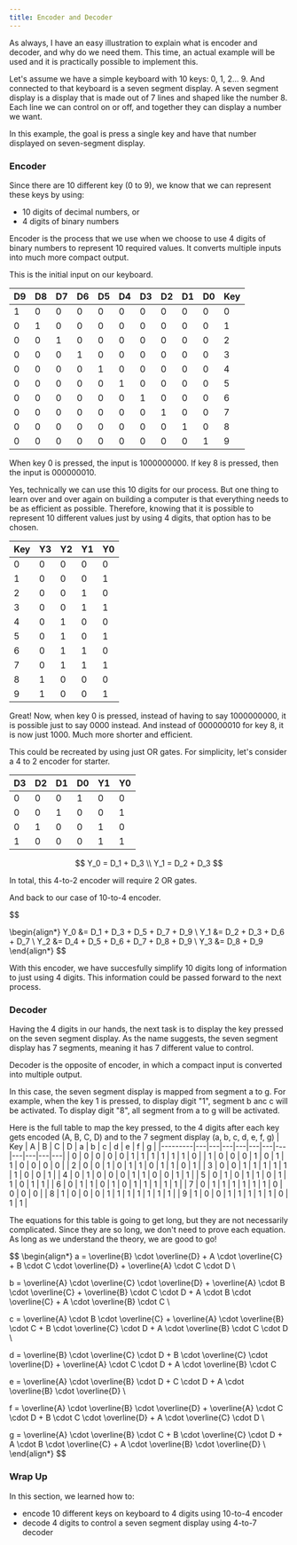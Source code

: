 ```yaml
---
title: Encoder and Decoder
---
```


As always, I have an easy illustration to explain what is encoder and decoder, and why do we need them. This time, an actual example will be used and it is practically possible to implement this.

Let's assume we have a simple keyboard with 10 keys: 0, 1, 2... 9. And connected to that keyboard is a seven segment display. A seven segment display is a display that is made out of 7 lines and shaped like the number 8. Each line we can control on or off, and together they can display a number we want.

In this example, the goal is press a single key and have that number displayed on seven-segment display.

### Encoder

Since there are 10 different key (0 to 9), we know that we can represent these keys by using:
- 10 digits of decimal numbers, or
- 4 digits of binary numbers

Encoder is the process that we use when we choose to use 4 digits of binary numbers to represent 10 required values. It converts multiple inputs into much more compact output.

This is the initial input on our keyboard.

| D9 | D8 | D7 | D6 | D5 | D4 | D3 | D2 | D1 | D0 | Key |
|----|----|----|----|----|----|----|----|----|----|------------|
| 1  | 0  | 0  | 0  | 0  | 0  | 0  | 0  | 0  | 0  | 0          |
| 0  | 1  | 0  | 0  | 0  | 0  | 0  | 0  | 0  | 0  | 1          |
| 0  | 0  | 1  | 0  | 0  | 0  | 0  | 0  | 0  | 0  | 2          |
| 0  | 0  | 0  | 1  | 0  | 0  | 0  | 0  | 0  | 0  | 3          |
| 0  | 0  | 0  | 0  | 1  | 0  | 0  | 0  | 0  | 0  | 4          |
| 0  | 0  | 0  | 0  | 0  | 1  | 0  | 0  | 0  | 0  | 5          |
| 0  | 0  | 0  | 0  | 0  | 0  | 1  | 0  | 0  | 0  | 6          |
| 0  | 0  | 0  | 0  | 0  | 0  | 0  | 1  | 0  | 0  | 7          |
| 0  | 0  | 0  | 0  | 0  | 0  | 0  | 0  | 1  | 0  | 8          |
| 0  | 0  | 0  | 0  | 0  | 0  | 0  | 0  | 0  | 1  | 9          |

When key 0 is pressed, the input is 1000000000. If key 8 is pressed, then the input is 000000010.

Yes, technically we can use this 10 digits for our process. But one thing to learn over and over again on building a computer is that everything needs to be as efficient as possible. Therefore, knowing that it is possible to represent 10 different values just by using 4 digits, that option has to be chosen.

| Key | Y3 | Y2 | Y1 | Y0 |
|---------|----|----|----|----|
| 0       | 0  | 0  | 0  | 0  |
| 1       | 0  | 0  | 0  | 1  |
| 2       | 0  | 0  | 1  | 0  |
| 3       | 0  | 0  | 1  | 1  |
| 4       | 0  | 1  | 0  | 0  |
| 5       | 0  | 1  | 0  | 1  |
| 6       | 0  | 1  | 1  | 0  |
| 7       | 0  | 1  | 1  | 1  |
| 8       | 1  | 0  | 0  | 0  |
| 9       | 1  | 0  | 0  | 1  |

Great! Now, when key 0 is pressed, instead of having to say 1000000000, it is possible just to say 0000 instead. And instead of 000000010 for key 8, it is now just 1000. Much more shorter and efficient.

This could be recreated by using just OR gates. For simplicity, let's consider a 4 to 2 encoder for starter.

| D3 | D2 | D1 | D0 | Y1 | Y0 |
|----|----|----|----|----|----|
| 0  | 0  | 0  | 1  | 0  | 0  |
| 0  | 0  | 1  | 0  | 0  | 1  |
| 0  | 1  | 0  | 0  | 1  | 0  |
| 1  | 0  | 0  | 0  | 1  | 1  |

$$
Y_0 = D_1 + D_3 \\
Y_1 = D_2 + D_3
$$

In total, this 4-to-2 encoder will require 2 OR gates. 

And back to our case of 10-to-4 encoder.

$$

\begin{align*}
Y_0 &= D_1 + D_3 + D_5 + D_7 + D_9 \\
Y_1 &= D_2 + D_3 + D_6 + D_7 \\
Y_2 &= D_4 + D_5 + D_6 + D_7 + D_8 + D_9 \\
Y_3 &= D_8 + D_9
\end{align*}
$$

With this encoder, we have succesfully simplify 10 digits long of information to just using 4 digits. This information could be passed forward to the next process.

### Decoder

Having the 4 digits in our hands, the next task is to display the key pressed on the seven segment display. As the name suggests, the seven segment display has 7 segments, meaning it has 7 different value to control.

Decoder is the opposite of encoder, in which a compact input is converted into multiple output.

In this case, the seven segment display is mapped from segment a to g.
For example, when the key 1 is pressed, to display digit "1", segment b anc c will be activated. To display digit "8", all segment from a to g will be activated. 

Here is the full table to map the key pressed, to the 4 digits after each key gets encoded (A, B, C, D) and to the 7 segment display (a, b, c, d, e, f, g)
| Key | A | B | C | D | a | b | c | d | e | f | g |
|---------|---|---|---|---|---|---|---|---|---|---|---|
| 0       | 0 | 0 | 0 | 0 | 1 | 1 | 1 | 1 | 1 | 1 | 0 |
| 1       | 0 | 0 | 0 | 1 | 0 | 1 | 1 | 0 | 0 | 0 | 0 |
| 2       | 0 | 0 | 1 | 0 | 1 | 1 | 0 | 1 | 1 | 0 | 1 |
| 3       | 0 | 0 | 1 | 1 | 1 | 1 | 1 | 1 | 0 | 0 | 1 |
| 4       | 0 | 1 | 0 | 0 | 0 | 1 | 1 | 0 | 0 | 1 | 1 |
| 5       | 0 | 1 | 0 | 1 | 1 | 0 | 1 | 1 | 0 | 1 | 1 |
| 6       | 0 | 1 | 1 | 0 | 1 | 0 | 1 | 1 | 1 | 1 | 1 |
| 7       | 0 | 1 | 1 | 1 | 1 | 1 | 1 | 0 | 0 | 0 | 0 |
| 8       | 1 | 0 | 0 | 0 | 1 | 1 | 1 | 1 | 1 | 1 | 1 |
| 9       | 1 | 0 | 0 | 1 | 1 | 1 | 1 | 1 | 0 | 1 | 1 |

The equations for this table is going to get long, but they are not necessarily complicated. Since they are so long, we don't need to prove each equation. As long as we understand the theory, we are good to go!

$$
\begin{align*}
a = \overline{B} \cdot \overline{D} + A \cdot \overline{C} + B \cdot C \cdot \overline{D} + \overline{A} \cdot C \cdot D \\

b = \overline{A} \cdot \overline{C} \cdot \overline{D} + \overline{A} \cdot B \cdot \overline{C} + \overline{B} \cdot C \cdot D + A \cdot B \cdot \overline{C} + A \cdot \overline{B} \cdot C \\

c = \overline{A} \cdot B \cdot \overline{C} + \overline{A} \cdot \overline{B} \cdot C + B \cdot \overline{C} \cdot D + A \cdot \overline{B} \cdot C \cdot D \\

d = \overline{B} \cdot \overline{C} \cdot D + B \cdot \overline{C} \cdot \overline{D} + \overline{A} \cdot C \cdot D + A \cdot \overline{B} \cdot C

e = \overline{A} \cdot \overline{B} \cdot D + C \cdot D + A \cdot \overline{B} \cdot \overline{D} \\

f = \overline{A} \cdot \overline{B} \cdot \overline{D} + \overline{A} \cdot C \cdot D + B \cdot C \cdot \overline{D} + A \cdot \overline{C} \cdot D \\

g = \overline{A} \cdot \overline{B} \cdot C + B \cdot \overline{C} \cdot D + A \cdot B \cdot \overline{C} + A \cdot \overline{B} \cdot \overline{D} \\
\end{align*}
$$


### Wrap Up

In this section, we learned how to:
- encode 10 different keys on keyboard to 4 digits using 10-to-4 encoder
- decode 4 digits to control a seven segment display using 4-to-7 decoder